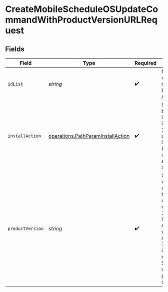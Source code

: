 # CreateMobileScheduleOSUpdateCommandWithProductVersionURLRequest


## Fields

| Field                                                                                                                                                                                                                                                                                    | Type                                                                                                                                                                                                                                                                                     | Required                                                                                                                                                                                                                                                                                 | Description                                                                                                                                                                                                                                                                              |
| ---------------------------------------------------------------------------------------------------------------------------------------------------------------------------------------------------------------------------------------------------------------------------------------- | ---------------------------------------------------------------------------------------------------------------------------------------------------------------------------------------------------------------------------------------------------------------------------------------- | ---------------------------------------------------------------------------------------------------------------------------------------------------------------------------------------------------------------------------------------------------------------------------------------- | ---------------------------------------------------------------------------------------------------------------------------------------------------------------------------------------------------------------------------------------------------------------------------------------- |
| `idList`                                                                                                                                                                                                                                                                                 | *string*                                                                                                                                                                                                                                                                                 | :heavy_check_mark:                                                                                                                                                                                                                                                                       | Mobile device ID values, multiple IDs may be separated by commas (e.g. /id/13,14,15)                                                                                                                                                                                                     |
| `installAction`                                                                                                                                                                                                                                                                          | [operations.PathParamInstallAction](../../../sdk/models/operations/pathparaminstallaction.md)                                                                                                                                                                                            | :heavy_check_mark:                                                                                                                                                                                                                                                                       | Specify the behavior of the install. Possible integer values are: 1 (Download the update for users to install), 2 (Download and install the update, and restart devices after installation)                                                                                              |
| `productVersion`                                                                                                                                                                                                                                                                         | *string*                                                                                                                                                                                                                                                                                 | :heavy_check_mark:                                                                                                                                                                                                                                                                       | Specify the OS version of the update. Updating to a specific iOS version requires devices with iOS 11.3 or later. Updating to a specific tvOS version requires devices with tvOS 12.2 or later. install_action required by the ScheduleOSUpdate command if product_version is specified. |